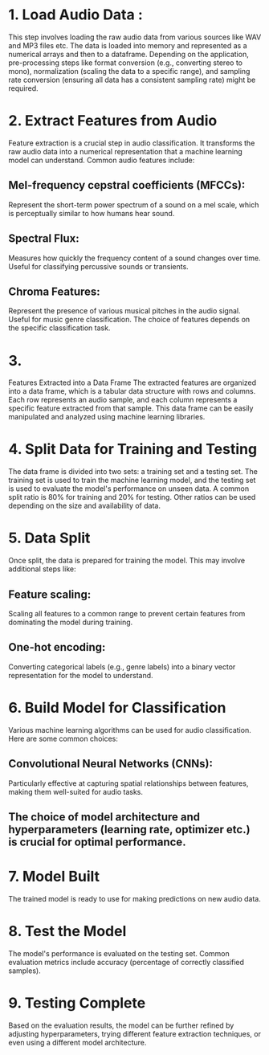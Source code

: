 # 1. Load Audio Data : 
This step involves loading the raw audio data from various sources like WAV and  MP3 files etc.
The data is loaded into memory and represented as a numerical arrays and then to a dataframe.
Depending on the application, pre-processing steps like format conversion (e.g., converting stereo to mono), normalization (scaling the data to a specific range), and sampling rate conversion (ensuring all data has a consistent sampling rate) might be required.
# 2. Extract Features from Audio
Feature extraction is a crucial step in audio classification. It transforms the raw audio data into a numerical representation that a machine learning model can understand.
Common audio features include: 
## Mel-frequency cepstral coefficients (MFCCs): 
Represent the short-term power spectrum of a sound on a mel scale, which is perceptually similar to how humans hear sound.
## Spectral Flux:
Measures how quickly the frequency content of a sound changes over time. Useful for classifying percussive sounds or transients.
## Chroma Features:
Represent the presence of various musical pitches in the audio signal. Useful for music genre classification.
The choice of features depends on the specific classification task.
# 3.
Features Extracted into a Data Frame
The extracted features are organized into a data frame, which is a tabular data structure with rows and columns.
Each row represents an audio sample, and each column represents a specific feature extracted from that sample.
This data frame can be easily manipulated and analyzed using machine learning libraries.
# 4. Split Data for Training and Testing
The data frame is divided into two sets: a training set and a testing set.
The training set is used to train the machine learning model, and the testing set is used to evaluate the model's performance on unseen data.
A common split ratio is 80% for training and 20% for testing. Other ratios can be used depending on the size and availability of data.
# 5. Data Split
Once split, the data is prepared for training the model. This may involve additional steps like: 
## Feature scaling: 
Scaling all features to a common range to prevent certain features from dominating the model during training.
## One-hot encoding:
Converting categorical labels (e.g., genre labels) into a binary vector representation for the model to understand.
# 6. Build Model for Classification
Various machine learning algorithms can be used for audio classification. Here are some common choices:
## Convolutional Neural Networks (CNNs): 
Particularly effective at capturing spatial relationships between features, making them well-suited for audio tasks.
## The choice of model architecture and hyperparameters (learning rate, optimizer etc.) is crucial for optimal performance.
# 7. Model Built
The trained model is ready to use for making predictions on new audio data.
# 8. Test the Model
The model's performance is evaluated on the testing set.
Common evaluation metrics include accuracy (percentage of correctly classified samples).
# 9. Testing Complete
Based on the evaluation results, the model can be further refined by adjusting hyperparameters, trying different feature extraction techniques, or even using a different model architecture.
